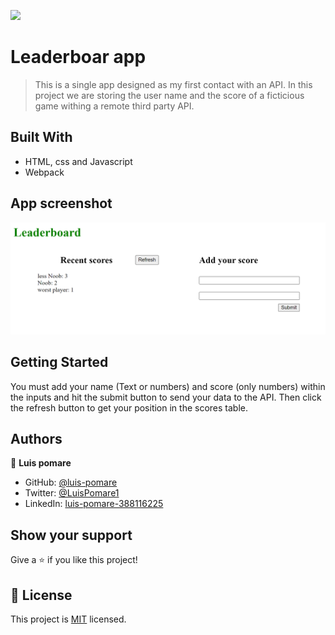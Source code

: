 ![](https://img.shields.io/badge/Microverse-blueviolet)

# Leaderboar app

> This is a single app designed as my first contact with an API. In this project we are storing the user name and the score of a ficticious game withing a remote third party API.

## Built With

- HTML, css and Javascript
- Webpack

## App screenshot

[<img src="app_screenshot.png">]()

## Getting Started

You must add your name (Text or numbers) and score (only numbers) within the inputs and hit the submit button to send your data to the API. Then click the refresh button to get your position in the scores table.

## Authors

👤 **Luis pomare**

- GitHub: [@luis-pomare](https://github.com/luis-pomare)
- Twitter: [@LuisPomare1](https://twitter.com/LuisPomare1)
- LinkedIn: [luis-pomare-388116225](https://www.linkedin.com/in/luis-pomare-388116225/)

## Show your support

Give a ⭐️ if you like this project!

## 📝 License

This project is [MIT](./MIT.md) licensed.
